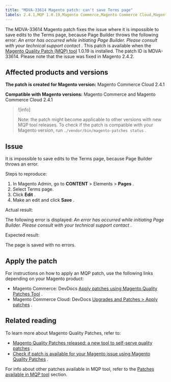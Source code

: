 ```yaml
---
title: "MDVA-33614 Magento patch: can't save Terms page"
labels: 2.4.1,MQP 1.0.19,Magento Commerce,Magento Commerce Cloud,Magento Quality Patches,Page Builder,Terms,support tools
---
```


The MDVA-33614 Magento patch fixes the issue where it is impossible to save edits to the Terms page, because Page Builder throws the following error: *An error has occurred while initiating Page Builder. Please consult with your technical support contact* . This patch is available when the [Magento Quality Patch (MQP) tool](https://support.magento.com/hc/en-us/articles/360047139492) 1.0.19 is installed. The patch ID is MDVA-33614. Please note that the issue was fixed in Magento 2.4.2.

## Affected products and versions

 **The patch is created for Magento version:** Magento Commerce Cloud 2.4.1

 **Compatible with Magento versions:** Magento Commerce and Magento Commerce Cloud 2.4.1

>![info]
>
>Note: the patch might become applicable to other versions with new MQP tool releases. To check if the patch is compatible with your Magento version, run `./vendor/bin/magento-patches status` .

## Issue

It is impossible to save edits to the Terms page, because Page Builder throws an error.

 <span class="wysiwyg-underline">Steps to reproduce:</span> 

1. In Magento Admin, go to **CONTENT** > Elements > **Pages** .
1. Select Terms page.
1. Click **Edit** .
1. Make an edit and click **Save** .

 <span class="wysiwyg-underline">Actual result:</span> 

The following error is displayed: *An error has occurred while initiating Page Builder. Please consult with your technical support contact* .

 <span class="wysiwyg-underline">Expected result:</span> 

The page is saved with no errors.

## Apply the patch

For instructions on how to apply an MQP patch, use the following links depending on your Magento product:

* Magento Commerce: DevDocs [Apply patches using Magento Quality Patches Tool](https://devdocs.magento.com/guides/v2.4/comp-mgr/patching/mqp.html) .
* Magento Commerce Cloud: DevDocs [Upgrades and Patches > Apply patches](https://devdocs.magento.com/cloud/project/project-patch.html) .

## Related reading

To learn more about Magento Quality Patches, refer to:

* [Magento Quality Patches released: a new tool to self-serve quality patches](https://support.magento.com/hc/en-us/articles/360047139492) .
* [Check if patch is available for your Magento issue using Magento Quality Patches](https://support.magento.com/hc/en-us/articles/360047125252) .

For info about other patches available in MQP tool, refer to the [Patches available in MQP tool](https://support.magento.com/hc/en-us/sections/360010506631-Patches-available-in-MQP-tool-) section.